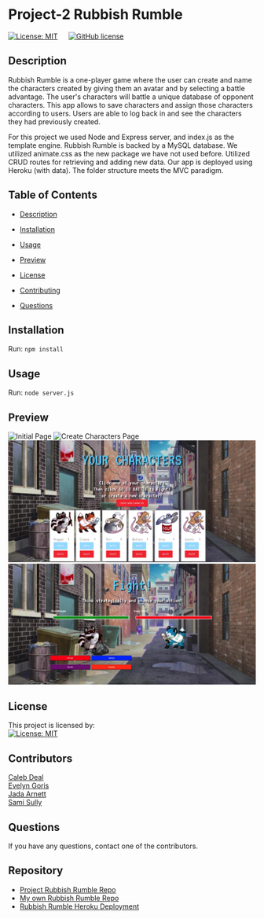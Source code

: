 # Project-2 Rubbish Rumble

[![License: MIT](https://img.shields.io/badge/License-MIT-yellow.svg)](https://opensource.org/licenses/MIT) &emsp; [![GitHub license](https://img.shields.io/badge/Made%20by-GROUP%2013-9cf?style=flat&logo=github)](http://https://github.com/SIROG-E)  
  
  ## Description

 Rubbish Rumble is a one-player game where the user can create and name the characters created by giving them an avatar and by selecting a battle advantage. The user's characters will battle a unique database of opponent characters. This app allows to save characters and assign those characters according to users. Users are able to log back in and see the characters they had previously created. 

 For this project we used Node and Express server, and index.js as the template engine. Rubbish Rumble is backed by a MySQL database. We utilized animate.css as the new package we have not used before. Utilized CRUD routes for retrieving and adding new data. Our app is deployed using Heroku (with data). The folder structure meets the MVC paradigm.
 
  ## Table of Contents
  * [Description](#Description)
  * [Installation](#installation)
  * [Usage](#usage)
  * [Preview](#preview)
  * [License](#license)
  * [Contributing](#contributing)

  * [Questions](#questions)
  
  ## Installation

  Run: ```npm install```

  ## Usage
  Run: ```node server.js```

  ## Preview
  ![Initial Page](public/assets/images/Preview1.png)
  ![Create Characters Page](public/assets/images/Preview2.png)
  ![All Characters Page](public/assets/images/Preview3.png)
  ![Battle Page](public/assets/images/Preview4.png)

  ## License
  This project is licensed by: <br>
  [![License: MIT](https://img.shields.io/badge/License-MIT-yellow.svg)](https://opensource.org/licenses/MIT) 

  ## Contributors
  [Caleb Deal](https://github.com/cddeal12) <br>
  [Evelyn Goris](https://github.com/SIROG-E) <br>
  [Jada Arnett](https://github.com/jadavianet) <br>
  [Sami Sully](https://github.com/SamiSully) 
  
  ## Questions
  If you have any questions, contact one of the contributors.
  
  ## Repository
  - [Project Rubbish Rumble Repo](https://github.com/jadavianett/Rubbish-Rumble)
  - [My own Rubbish Rumble Repo](https://github.com/SIROG-E/Rubbish-Rumble)
  - [Rubbish Rumble Heroku Deployment](http://rubbishrumble.herokuapp.com/)
